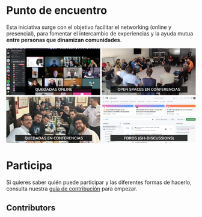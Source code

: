 # Punto de encuentro

Esta iniciativa surge con el objetivo facilitar el networking (online y presencial), para fomentar el intercambio de experiencias y la ayuda mutua **entre personas que dinamizan comunidades**.	

![](/images/Punto%20de%20encuentro%20-%20Community%20Builders.png?raw=true)

# Participa

Si quieres saber quién puede participar y las diferentes formas de hacerlo, consulta nuestra [guía de contribución](CONTRIBUTING.md) para empezar.

<!--
## Quiénes somos

Con el objetivo de que podamos conocernos, compartir experiencias y facilitar el networking: 
* Esta PPT -> [Listado de Community Builders](https://docs.google.com/presentation/d/1ResYtqrRDQIEJwsloYyW5NH1FRQJIwSqAJeuplY3bno/edit?usp=sharing) (*Actualmente sólo está accesible para personas que forman parte de la comunidad*)
  * Que incluye las grabaciones (de uso interno) de: [Charlamos con Community Builders](https://github.com/ComBuildersES/charlamos-con-community-builders)
* Hoja de cálculo con los [intereses por participantes](https://docs.google.com/spreadsheets/d/1iruVhaa6c_ZOShmJqpJ2gpNRVowOuCjlmOWKks1kR7I/edit?gid=0#gid=0)
-->

## Contributors

<!-- ALL-CONTRIBUTORS-LIST:START - Do not remove or modify this section -->
<!-- prettier-ignore-start -->
<!-- markdownlint-disable -->

<!-- markdownlint-restore -->
<!-- prettier-ignore-end -->

<!-- ALL-CONTRIBUTORS-LIST:END -->

